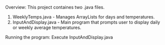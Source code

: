 Overview:
This project containes two .java files.
1. WeeklyTemps.java - Manages ArrayLists for days and temperatures.
2. InputAndDisplay.java - Main program that prompts user to display daily or weekly average temperatures.

Running the program:
Execute InputAndDisplay.java
